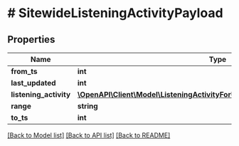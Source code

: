 # # SitewideListeningActivityPayload

## Properties

Name | Type | Description | Notes
------------ | ------------- | ------------- | -------------
**from_ts** | **int** |  |
**last_updated** | **int** |  |
**listening_activity** | [**\OpenAPI\Client\Model\ListeningActivityForUserPayloadListeningActivityInner[]**](ListeningActivityForUserPayloadListeningActivityInner.md) |  |
**range** | **string** |  |
**to_ts** | **int** |  |

[[Back to Model list]](../../README.md#models) [[Back to API list]](../../README.md#endpoints) [[Back to README]](../../README.md)
